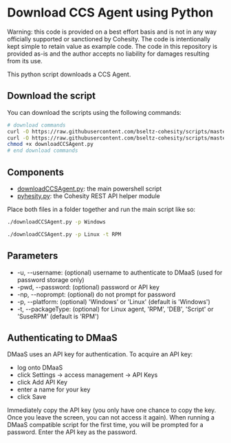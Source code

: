# Download CCS Agent using Python

Warning: this code is provided on a best effort basis and is not in any way officially supported or sanctioned by Cohesity. The code is intentionally kept simple to retain value as example code. The code in this repository is provided as-is and the author accepts no liability for damages resulting from its use.

This python script downloads a CCS Agent.

## Download the script

You can download the scripts using the following commands:

```bash
# download commands
curl -O https://raw.githubusercontent.com/bseltz-cohesity/scripts/master/python/downloadCCSAgent/downloadCCSAgent.py
curl -O https://raw.githubusercontent.com/bseltz-cohesity/scripts/master/python/pyhesity.py
chmod +x downloadCCSAgent.py
# end download commands
```

## Components

* [downloadCCSAgent.py](https://raw.githubusercontent.com/bseltz-cohesity/scripts/master/dmaas/python/downloadCCSAgent/downloadCCSAgent.py): the main powershell script
* [pyhesity.py](https://raw.githubusercontent.com/bseltz-cohesity/scripts/master/python/pyhesity/pyhesity.py): the Cohesity REST API helper module

Place both files in a folder together and run the main script like so:

```bash
./downloadCCSAgent.py -p Windows
```

```bash
./downloadCCSAgent.py -p Linux -t RPM
```

## Parameters

* -u, --username: (optional) username to authenticate to DMaaS (used for password storage only)
* -pwd, --password: (optional) password or API key
* -np, --noprompt: (optional) do not prompt for password
* -p, --platform: (optional) 'Windows' or 'Linux' (default is 'Windows')
* -t, --packageType: (optional) for Linux agent, 'RPM', 'DEB', 'Script' or 'SuseRPM' (default is 'RPM')

## Authenticating to DMaaS

DMaaS uses an API key for authentication. To acquire an API key:

* log onto DMaaS
* click Settings -> access management -> API Keys
* click Add API Key
* enter a name for your key
* click Save

Immediately copy the API key (you only have one chance to copy the key. Once you leave the screen, you can not access it again). When running a DMaaS compatible script for the first time, you will be prompted for a password. Enter the API key as the password.
